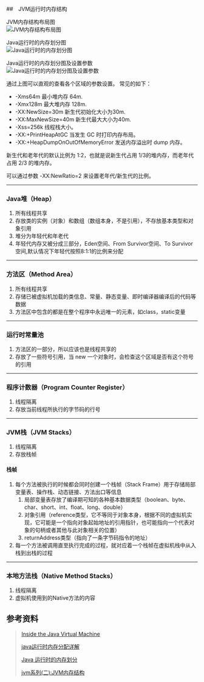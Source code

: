 ##　JVM运行时内存结构

JVM内存结构布局图  
![JVM内存结构布局图](https://mmbiz.qpic.cn/mmbiz_png/PgqYrEEtEnoUSbbnzEiafyyQWUibOfnE3GicpdRQOuxWBrhB3Fic7MRf4z5ywT2RmCicibGibHNQEgUbsibLR1eLVRfo3A/640 "JVM内存结构布局")

Java运行时的内存划分图  
![Java运行时的内存划分图](https://ws1.sinaimg.cn/large/006tNc79ly1fmk5v19cmvj30g20anq3y.jpg  "Java运行时的内存划分图")

Java运行时的内存划分图及设置参数  
![Java运行时的内存划分图及设置参数](https://ws1.sinaimg.cn/large/006tNbRwly1fxjcmnkuqyj30p009vjsn.jpg  "Java运行时的内存划分图及设置参数")

通过上图可以直观的查看各个区域的参数设置。
常见的如下：

* -Xms64m 最小堆内存 64m.
* -Xmx128m 最大堆内存 128m.
* -XX:NewSize=30m 新生代初始化大小为30m.
* -XX:MaxNewSize=40m 新生代最大大小为40m.
* -Xss=256k 线程栈大小。
* -XX:+PrintHeapAtGC 当发生 GC 时打印内存布局。
* -XX:+HeapDumpOnOutOfMemoryError 发送内存溢出时 dump 内存。

新生代和老年代的默认比例为 1:2，也就是说新生代占用 1/3的堆内存，而老年代占用 2/3 的堆内存。

可以通过参数 -XX:NewRatio=2 来设置老年代/新生代的比例。

---
### Java堆（Heap）

1. 所有线程共享
2. 存放类的实例（对象）和数组（数组本身，不是引用），不存放基本类型和对象引用
3. 堆分为年轻代和年老代
4. 年轻代内存又被分成三部分，Eden空间、From Survivor空间、To Survivor空间,默认情况下年轻代按照8:1:1的比例来分配
---
### 方法区（Method Area）

1. 所有线程共享
2. 存储已被虚拟机加载的类信息、常量、静态变量、即时编译器编译后的代码等数据
3. 方法区中包含的都是在整个程序中永远唯一的元素，如class，static变量

---
### 运行时常量池

1. 方法区的一部分，所以应该也是线程共享的
2. 存放了一些符号引用，当 new 一个对象时，会检查这个区域是否有这个符号的引用

---
### 程序计数器（Program Counter Register）

1. 线程隔离
2. 存放当前线程所执行的字节码的行号

---
### JVM栈（JVM Stacks）

1. 线程隔离
2. 存放栈帧

#### 栈帧

1. 每个方法被执行的时候都会同时创建一个栈帧（Stack Frame）用于存储局部变量表、操作栈、动态链接、方法出口等信息
    1. 局部变量表存放了编译期可知的各种基本数据类型（boolean、byte、char、short、int、float、long、double）
    2. 对象引用（reference类型，它不等同于对象本身，根据不同的虚拟机实现，它可能是一个指向对象起始地址的引用指针，也可能指向一个代表对象的句柄或者其他与此对象相关的位置）
    3.  returnAddress类型（指向了一条字节码指令的地址）
2. 每一个方法被调用直至执行完成的过程，就对应着一个栈帧在虚拟机栈中从入栈到出栈的过程

---
### 本地方法栈（Native Method Stacks）

1. 线程隔离
2. 虚拟机使用到的Native方法的内容





## 参考资料

>[Inside the Java Virtual Machine](https://www.artima.com/insidejvm/ed2/index.html "推荐")
>
> [java运行时内存分配详解](https://www.cnblogs.com/hewenwu/p/3662529.html)
> 
> [Java 运行时的内存划分](https://crossoverjie.top/JCSprout/#/jvm/MemoryAllocation)
> 
> [jvm系列(二):JVM内存结构](https://mp.weixin.qq.com/s?__biz=MzI4NDY5Mjc1Mg==&mid=2247483949&idx=1&sn=8b69d833bbc805e63d5b2fa7c73655f5&chksm=ebf6da52dc815344add64af6fb78fee439c8c27b539b3c0e87d8f6861c8422144d516ae0a837&scene=21#wechat_redirect)